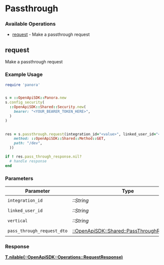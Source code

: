 # Passthrough


### Available Operations

* [request](#request) - Make a passthrough request

## request

Make a passthrough request

### Example Usage

```ruby
require 'panora'


s = ::OpenApiSDK::Panora.new
s.config_security(
  ::OpenApiSDK::Shared::Security.new(
    bearer: "<YOUR_BEARER_TOKEN_HERE>",
  )
)

    
res = s.passthrough.request(integration_id="<value>", linked_user_id="<value>", vertical="<value>", pass_through_request_dto=::OpenApiSDK::Shared::PassThroughRequestDto.new(
    method: ::OpenApiSDK::Shared::Method::GET,
    path: "/dev",
  ))

if ! res.pass_through_response.nil?
  # handle response
end

```

### Parameters

| Parameter                                                                                   | Type                                                                                        | Required                                                                                    | Description                                                                                 |
| ------------------------------------------------------------------------------------------- | ------------------------------------------------------------------------------------------- | ------------------------------------------------------------------------------------------- | ------------------------------------------------------------------------------------------- |
| `integration_id`                                                                            | *::String*                                                                                  | :heavy_check_mark:                                                                          | N/A                                                                                         |
| `linked_user_id`                                                                            | *::String*                                                                                  | :heavy_check_mark:                                                                          | N/A                                                                                         |
| `vertical`                                                                                  | *::String*                                                                                  | :heavy_check_mark:                                                                          | N/A                                                                                         |
| `pass_through_request_dto`                                                                  | [::OpenApiSDK::Shared::PassThroughRequestDto](../../models/shared/passthroughrequestdto.md) | :heavy_check_mark:                                                                          | N/A                                                                                         |


### Response

**[T.nilable(::OpenApiSDK::Operations::RequestResponse)](../../models/operations/requestresponse.md)**


